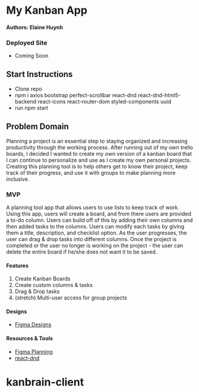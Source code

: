 # My Kanban App
#### Authors: Elaine Huynh

### Deployed Site
- Coming Soon

## Start Instructions
- Clone repo
- npm i axios bootstrap perfect-scrollbar react-dnd react-dnd-html5-backend react-icons react-router-dom styled-components uuid
- run npm start

## Problem Domain
Planning a project is an essential step to staying organized and increasing productivity through the working process. After running out of my own trello boards, I decided I wanted to create my own version of a kanban board that I can continue to personalize and use as I create my own personal projects. Creating this planning tool is to help others get to know their project, keep track of their progress, and use it with groups to make planning more inclusive. 

### MVP 
A planning tool app that allows users to use lists to keep track of work. Using this app, users will create a board, and from there users are provided a to-do column.  Users can build off of this by adding their own columns and then added tasks to the columns.  Users can modify each tasks by giving them a title, description, and checklist option. As the user progresses, the user can drag & drop tasks into different columns. Once the project is completed or the user no longer is working on the project - the user can delete the entire board if he/she does not want it to be saved.

#### Features
1. Create Kanban Boards
2. Create custom columns & tasks
3. Drag & Drop tasks
4. (stretch) Multi-user access for group projects

#### Designs
- [Figma Designs](https://www.figma.com/file/2kKYzS2FF22vYHfIXC0UsS/my-brain?node-id=0%3A1)

#### Resources & Tools
- [Figma Planning](https://www.figma.com/file/u8LrkBSSwuCkDmFd4rt5TV/My-Brain?node-id=0%3A1)
- [react-dnd](https://react-dnd.github.io/react-dnd/docs/overview)
# kanbrain-client
